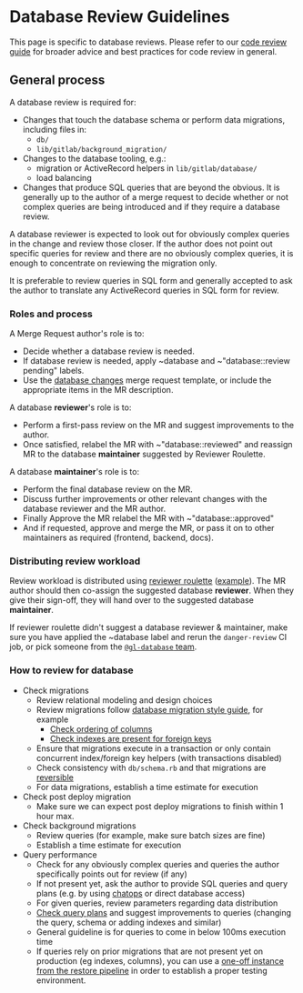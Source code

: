 # Database Review Guidelines

This page is specific to database reviews. Please refer to our
[code review guide](code_review.md) for broader advice and best
practices for code review in general.

## General process

A database review is required for:

* Changes that touch the database schema or perform data migrations,
  including files in:
  * `db/`
  * `lib/gitlab/background_migration/`
* Changes to the database tooling, e.g.:
  * migration or ActiveRecord helpers in `lib/gitlab/database/`
  * load balancing
* Changes that produce SQL queries that are beyond the obvious. It is
  generally up to the author of a merge request to decide whether or
  not complex queries are being introduced and if they require a
  database review.

A database reviewer is expected to look out for obviously complex
queries in the change and review those closer. If the author does not
point out specific queries for review and there are no obviously
complex queries, it is enough to concentrate on reviewing the
migration only.

It is preferable to review queries in SQL form and generally accepted
to ask the author to translate any ActiveRecord queries in SQL form
for review.

### Roles and process

A Merge Request author's role is to:

* Decide whether a database review is needed.
* If database review is needed, apply ~database and ~"database::review pending" labels.
* Use the [database changes](https://gitlab.com/gitlab-org/gitlab-ce/blob/master/.gitlab/merge_request_templates/Database%20changes.md)
  merge request template, or include the appropriate items in the MR description.

A database **reviewer**'s role is to:

* Perform a first-pass review on the MR and suggest improvements to the author.
* Once satisfied, relabel the MR with ~"database::reviewed" and
  reassign MR to the database **maintainer** suggested by Reviewer
  Roulette.

A database **maintainer**'s role is to:

* Perform the final database review on the MR.
* Discuss further improvements or other relevant changes with the database reviewer and the MR author.
* Finally Approve the MR relabel the MR with ~"database::approved"
* And if requested, approve and merge the MR, or pass it on to other maintainers as required (frontend, backend, docs).

### Distributing review workload

Review workload is distributed using [reviewer roulette](code_review.md#reviewer-roulette)
([example](https://gitlab.com/gitlab-org/gitlab-ce/merge_requests/25181#note_147551725)).
The MR author should then co-assign the suggested database
**reviewer**. When they give their sign-off, they will hand over to
the suggested database **maintainer**.

If reviewer roulette didn't suggest a database reviewer & maintainer,
make sure you have applied the ~database label and rerun the
`danger-review` CI job, or pick someone from the
[`@gl-database` team](https://gitlab.com/groups/gl-database/-/group_members).

### How to review for database

* Check migrations
  * Review relational modeling and design choices
  * Review migrations follow [database migration style guide](migration_style_guide.md), for example
    * [Check ordering of columns](ordering_table_columns.md)
    * [Check indexes are present for foreign keys](migration_style_guide.md#adding-foreign-key-constraints)
  * Ensure that migrations execute in a transaction or only contain concurrent index/foreign key helpers (with transactions disabled)
  * Check consistency with `db/schema.rb` and that migrations are [reversible](migration_style_guide.md#reversibility)
  * For data migrations, establish a time estimate for execution
* Check post deploy migration
  * Make sure we can expect post deploy migrations to finish within 1 hour max.
* Check background migrations
  * Review queries (for example, make sure batch sizes are fine)
  * Establish a time estimate for execution
* Query performance
  * Check for any obviously complex queries and queries the author specifically points out for review (if any)
  * If not present yet, ask the author to provide SQL queries and query plans (e.g. by using [chatops](understanding_explain_plans.md#chatops) or direct database access)
  * For given queries, review parameters regarding data distribution
  * [Check query plans](understanding_explain_plans.md) and suggest improvements to queries (changing the query, schema or adding indexes and similar)
  * General guideline is for queries to come in below 100ms execution time
  * If queries rely on prior migrations that are not present yet on production (eg indexes, columns), you can use a [one-off instance from the restore pipeline](https://ops.gitlab.net/gitlab-com/gl-infra/gitlab-restore/postgres-gprd) in order to establish a proper testing environment.
